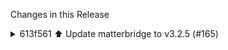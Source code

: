 Changes in this Release

<details><summary>613f561 ⬆️ Update matterbridge to v3.2.5 (#165)</summary>
⬆️ Update matterbridge to v3.2.5 (#165)

---

### Release Notes

<details>
<summary>Luligu/matterbridge (matterbridge)</summary>

###
[`v3.2.5`](https://redirect.github.com/Luligu/matterbridge/blob/HEAD/CHANGELOG.md#325---2025-09-02)

[Compare
Source](https://redirect.github.com/Luligu/matterbridge/compare/732330c1f0423f206ef85cfc8bcbd6a30351f6ea...3.2.5)

##### Added

- \[refrigerator]: Added RefrigeratorAlarm cluster.
- \[refrigerator]: Added setDoorOpenState method to set the doorOpen
state of RefrigeratorAlarm cluster.
- \[refrigerator]: Added triggerDoorOpenState method to trigger the
alert for the doorOpen state of RefrigeratorAlarm cluster.
- \[frontend]: Bumped `frontend` version to 2.7.4.

##### Changed

- \[package]: Updated dependencies.
- \[devContainer]: Updated devContainer with repository name for the
container.

##### Fixed

- \[refrigerator]: Fixed device type.
- \[frontend]: Fixed padding in QRDivDevice (devices in 'server' mode).

<a href="https://www.buymeacoffee.com/luligugithub">
  <img src="bmc-button.svg" alt="Buy me a coffee" width="80">
</a>

###
[`v3.2.5-dev-20250831-732330c`](https://redirect.github.com/Luligu/matterbridge/compare/218c05fcbe681effe48c4838197f590771d92fe9...732330c1f0423f206ef85cfc8bcbd6a30351f6ea)

[Compare
Source](https://redirect.github.com/Luligu/matterbridge/compare/218c05fcbe681effe48c4838197f590771d92fe9...732330c1f0423f206ef85cfc8bcbd6a30351f6ea)

###
[`v3.2.5-dev-20250831-218c05f`](https://redirect.github.com/Luligu/matterbridge/compare/3.2.4...218c05fcbe681effe48c4838197f590771d92fe9)

[Compare
Source](https://redirect.github.com/Luligu/matterbridge/compare/3.2.4...218c05fcbe681effe48c4838197f590771d92fe9)

</details>

---

This PR was generated by [Mend Renovate](https://mend.io/renovate/).
View the [repository job
log](https://developer.mend.io/github/L2jLiga/ha-addons).

<!--renovate-debug:eyJjcmVhdGVkSW5WZXIiOiI0MS45MS4xIiwidXBkYXRlZEluVmVyIjoiNDEuOTEuMSIsInRhcmdldEJyYW5jaCI6Im1hc3RlciIsImxhYmVscyI6WyJkZXBlbmRlbmNpZXMiLCJuby1zdGFsZSJdfQ==-->

Co-authored-by: renovate[bot] <29139614+renovate[bot]@users.noreply.github.com></details>
